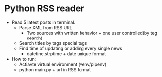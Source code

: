 # Python RSS reader
- Read 5 latest posts in terminal.
    - Parse XML from RSS URL
        - Two sources with written behavior + one user controlled(by teg search)   
    - Search titles by tags special tags
    - Find time of updating or adding every single news 
        - datetine.strptime + date unique format
- How to run:
    - Actiavte virtual environment (venv/pipenv)
    - python main.py + url in RSS format
